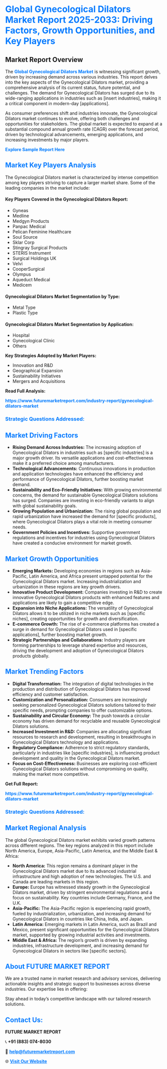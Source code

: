 <h1 style="color: #007BFF;">Global Gynecological Dilators Market Report 2025-2033: Driving Factors, Growth Opportunities, and Key Players</h1>

<section id="overview">
<h2>Market Report Overview</h2>
<p>The <a href="https://www.futuremarketreport.com/industry-report/gynecological-dilators-market" style="color: #007BFF; text-decoration: none;"><strong>Global Gynecological Dilators Market</strong></a> is witnessing significant growth, driven by increasing demand across various industries. This report delves into the key aspects of the Gynecological Dilators market, providing a comprehensive analysis of its current status, future potential, and challenges. The demand for Gynecological Dilators has surged due to its wide-ranging applications in industries such as [insert industries], making it a critical component in modern-day [applications].</p>
<p>As consumer preferences shift and industries innovate, the Gynecological Dilators market continues to evolve, offering both challenges and opportunities for stakeholders. The global market is expected to expand at a substantial compound annual growth rate (CAGR) over the forecast period, driven by technological advancements, emerging applications, and increasing investments by major players.</p>
</section>

<section id="overview">
<p><a href="https://www.futuremarketreport.com/request-sample/reportId=29025" style="color: #007BFF; text-decoration: none;"><strong>Explore Sample Report Here</strong></a></p>
</section>

<section id="key-players">
<h2 style="color: #007BFF;">Market Key Players Analysis</h2>
<p>The Gynecological Dilators market is characterized by intense competition among key players striving to capture a larger market share. Some of the leading companies in the market include:</p>
<h4>Key Players Covered in the Gynecological Dilators Report:</h4>
<ul><li>Gyneas</li><li>Medline</li><li>Medgyn Products</li><li>Panpac Medical</li><li>Pelican Feminine Healthcare</li><li>Soul Source</li><li>Sklar Corp</li><li>Stingray Surgical Products</li><li>STERIS Instrument</li><li>Surgical Holdings UK</li><li>Velvi</li><li>CooperSurgical</li><li>Olympus</li><li>Aqueduct Medical</li><li>Medicem</li></ul>
<h4>Gynecological Dilators Market Segmentation by Type:</h4>
<ul><li>Metal Type</li><li>Plastic Type</li></ul>

<h4>Gynecological Dilators Market Segmentation by Application:</h4>
<ul><li>Hospital</li><li>Gynecological Clinic</li><li>Others</li></ul>
<p><strong>Key Strategies Adopted by Market Players:</strong></p>
<ul>
<li>Innovation and R&D</li>
<li>Geographical Expansion</li>
<li>Sustainability Initiatives</li>
<li>Mergers and Acquisitions</li>
</ul>
</section>

<section>
<p><strong>Read Full Analysis: </strong></p><a href="https://www.futuremarketreport.com/industry-report/gynecological-dilators-market" style="color: #007BFF; text-decoration: none;"><strong>https://www.futuremarketreport.com/industry-report/gynecological-dilators-market</strong></a>
<h3 style="color: #007BFF;">Strategic Questions Addressed:</h3>
</section>

<section id="driving-factors">
<h2 style="color: #007BFF;">Market Driving Factors</h2>
<ul>
<li><strong>Rising Demand Across Industries:</strong> The increasing adoption of Gynecological Dilators in industries such as [specific industries] is a major growth driver. Its versatile applications and cost-effectiveness make it a preferred choice among manufacturers.</li>
<li><strong>Technological Advancements:</strong> Continuous innovations in production and application technologies have enhanced the efficiency and performance of Gynecological Dilators, further boosting market demand.</li>
<li><strong>Sustainability and Eco-Friendly Initiatives:</strong> With growing environmental concerns, the demand for sustainable Gynecological Dilators solutions has surged. Companies are investing in eco-friendly variants to align with global sustainability goals.</li>
<li><strong>Growing Population and Urbanization:</strong> The rising global population and rapid urbanization have increased the demand for [specific products], where Gynecological Dilators plays a vital role in meeting consumer needs.</li>
<li><strong>Government Policies and Incentives:</strong> Supportive government regulations and incentives for industries using Gynecological Dilators have created a conducive environment for market growth.</li>
</ul>
</section>

<section id="growth-opportunities">
<h2 style="color: #007BFF;">Market Growth Opportunities</h2>
<ul>
<li><strong>Emerging Markets:</strong> Developing economies in regions such as Asia-Pacific, Latin America, and Africa present untapped potential for the Gynecological Dilators market. Increasing industrialization and urbanization in these regions are key growth drivers.</li>
<li><strong>Innovative Product Development:</strong> Companies investing in R&D to create innovative Gynecological Dilators products with enhanced features and applications are likely to gain a competitive edge.</li>
<li><strong>Expansion into Niche Applications:</strong> The versatility of Gynecological Dilators allows it to be utilized in niche markets such as [specific niches], creating opportunities for growth and diversification.</li>
<li><strong>E-commerce Growth:</strong> The rise of e-commerce platforms has created a surge in demand for Gynecological Dilators used in [specific applications], further boosting market growth.</li>
<li><strong>Strategic Partnerships and Collaborations:</strong> Industry players are forming partnerships to leverage shared expertise and resources, driving the development and adoption of Gynecological Dilators products globally.</li>
</ul>
</section>

<section id="trending-factors">
<h2 style="color: #007BFF;">Market Trending Factors</h2>
<ul>
<li><strong>Digital Transformation:</strong> The integration of digital technologies in the production and distribution of Gynecological Dilators has improved efficiency and customer satisfaction.</li>
<li><strong>Customization and Personalization:</strong> Consumers are increasingly seeking personalized Gynecological Dilators solutions tailored to their specific needs, prompting companies to offer customizable options.</li>
<li><strong>Sustainability and Circular Economy:</strong> The push towards a circular economy has driven demand for recyclable and reusable Gynecological Dilators solutions.</li>
<li><strong>Increased Investment in R&D:</strong> Companies are allocating significant resources to research and development, resulting in breakthroughs in Gynecological Dilators technology and applications.</li>
<li><strong>Regulatory Compliance:</strong> Adherence to strict regulatory standards, particularly in industries like [specific industries], is influencing product development and quality in the Gynecological Dilators market.</li>
<li><strong>Focus on Cost-Effectiveness:</strong> Businesses are exploring cost-efficient Gynecological Dilators solutions without compromising on quality, making the market more competitive.</li>
</ul>
</section>

<section>
<p><strong>Get Full Report: </strong></p><a href="https://www.futuremarketreport.com/industry-report/gynecological-dilators-market" style="color: #007BFF; text-decoration: none;"><strong>https://www.futuremarketreport.com/industry-report/gynecological-dilators-market</strong></a>
<h3 style="color: #007BFF;">Strategic Questions Addressed:</h3>
</section>


<section id="regional-analysis">
<h2 style="color: #007BFF;">Market Regional Analysis</h2>
<p>The global Gynecological Dilators market exhibits varied growth patterns across different regions. The key regions analyzed in this report include North America, Europe, Asia-Pacific, Latin America, and the Middle East & Africa:</p>
<ul>
<li><strong>North America:</strong> This region remains a dominant player in the Gynecological Dilators market due to its advanced industrial infrastructure and high adoption of new technologies. The U.S. and Canada are leading markets in this region.</li>
<li><strong>Europe:</strong> Europe has witnessed steady growth in the Gynecological Dilators market, driven by stringent environmental regulations and a focus on sustainability. Key countries include Germany, France, and the U.K.</li>
<li><strong>Asia-Pacific:</strong> The Asia-Pacific region is experiencing rapid growth, fueled by industrialization, urbanization, and increasing demand for Gynecological Dilators in countries like China, India, and Japan.</li>
<li><strong>Latin America:</strong> Emerging markets in Latin America, such as Brazil and Mexico, present significant opportunities for the Gynecological Dilators market, supported by growing industrial activities and investments.</li>
<li><strong>Middle East & Africa:</strong> The region’s growth is driven by expanding industries, infrastructure development, and increasing demand for Gynecological Dilators in sectors like [specific sectors].</li>
</ul>
</section>

<footer>
<h2 style="color: #007BFF;">About FUTURE MARKET REPORT</h2>
<p>We are a trusted name in market research and advisory services, delivering actionable insights and strategic support to businesses across diverse industries. Our expertise lies in offering:</p>

<p>Stay ahead in today’s competitive landscape with our tailored research solutions.</p>

<h2 style="color: #007BFF;">Contact Us:</h2>
<p><strong>FUTURE MARKET REPORT</strong></p>
<p>📞 <strong>+91 (883) 074-8030</strong></p>
<p>📧 <strong><a href="mailto:help@futuremarketreport.com" style="color: #007BFF;">help@futuremarketreport.com</a></strong></p>
<p>🌐 <strong><a href="https://www.futuremarketreport.com/" style="color: #007BFF;">Visit Our Website</a></strong></p>
</footer>